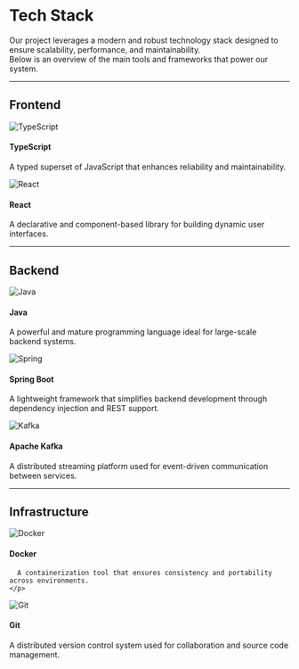 # Tech Stack

Our project leverages a modern and robust technology stack designed to ensure scalability, performance, and maintainability.  
Below is an overview of the main tools and frameworks that power our system. 

---

## Frontend

<div style={{
  display: 'flex',
  flexWrap: 'wrap',
  justifyContent: 'center',
  gap: '1.2rem',
  marginTop: '1rem'
}}>

  <div style={{
    width: '200px',
    textAlign: 'center',
    border: '1px solid #e0e0e0',
    borderRadius: '10px',
    padding: '1rem',
    backgroundColor: '#fff',
    boxShadow: '0 3px 6px rgba(0,0,0,0.05)'
  }}>
    <img src="/img/64px-Typescript_logo_2020.svg.png" alt="TypeScript" style={{ width: '60px', marginBottom: '0.5rem' }} />
    <h4 style={{ marginBottom: '0.4rem' }}>TypeScript</h4>
    <p style={{ fontSize: '0.9rem', color: '#555' }}>
      A typed superset of JavaScript that enhances reliability and maintainability.
    </p>
  </div>

  <div style={{
    width: '200px',
    textAlign: 'center',
    border: '1px solid #e0e0e0',
    borderRadius: '10px',
    padding: '1rem',
    backgroundColor: '#fff',
    boxShadow: '0 3px 6px rgba(0,0,0,0.05)'
  }}>
    <img src="/img/64px-React-icon.svg.png" alt="React" style={{ width: '60px', marginBottom: '0.5rem' }} />
    <h4 style={{ marginBottom: '0.4rem' }}>React</h4>
    <p style={{ fontSize: '0.9rem', color: '#555' }}>
      A declarative and component-based library for building dynamic user interfaces.
    </p>
  </div>

</div>

---

## Backend

<div style={{
  display: 'flex',
  flexWrap: 'wrap',
  justifyContent: 'center',
  gap: '1.2rem',
  marginTop: '1rem'
}}>

  <div style={{
    width: '200px',
    textAlign: 'center',
    border: '1px solid #e0e0e0',
    borderRadius: '10px',
    padding: '1rem',
    backgroundColor: '#fff',
    boxShadow: '0 3px 6px rgba(0,0,0,0.05)'
  }}>
    <img src="/img/java-4-logo-svgrepo-com.svg" alt="Java" style={{ width: '60px', marginBottom: '0.5rem' }} />
    <h4 style={{ marginBottom: '0.4rem' }}>Java</h4>
    <p style={{ fontSize: '0.9rem', color: '#555' }}>
      A powerful and mature programming language ideal for large-scale backend systems.
    </p>
  </div>

  <div style={{
    width: '200px',
    textAlign: 'center',
    border: '1px solid #e0e0e0',
    borderRadius: '10px',
    padding: '1rem',
    backgroundColor: '#fff',
    boxShadow: '0 3px 6px rgba(0,0,0,0.05)'
  }}>
    <img src="/img/64px-Spring_Boot.svg.png" alt="Spring" style={{ width: '60px', marginBottom: '0.5rem' }} />
    <h4 style={{ marginBottom: '0.4rem' }}>Spring Boot</h4>
    <p style={{ fontSize: '0.9rem', color: '#555' }}>
      A lightweight framework that simplifies backend development through dependency injection and REST support.
    </p>
  </div>

  <div style={{
    width: '200px',
    textAlign: 'center',
    border: '1px solid #e0e0e0',
    borderRadius: '10px',
    padding: '1rem',
    backgroundColor: '#fff',
    boxShadow: '0 3px 6px rgba(0,0,0,0.05)'
  }}>
    <img src="/img/64px-Apache_Kafka_logo.svg.png" alt="Kafka" style={{ width: '60px', marginBottom: '0.5rem' }} />
    <h4 style={{ marginBottom: '0.4rem' }}>Apache Kafka</h4>
    <p style={{ fontSize: '0.9rem', color: '#555' }}>
      A distributed streaming platform used for event-driven communication between services.
    </p>
  </div>

</div>

---

## Infrastructure

<div style={{
  display: 'flex',
  flexWrap: 'wrap',
  justifyContent: 'center',
  gap: '1.2rem',
  marginTop: '1rem'
}}>

  <div style={{
    width: '200px',
    textAlign: 'center',
    border: '1px solid #e0e0e0',
    borderRadius: '10px',
    padding: '1rem',
    backgroundColor: '#fff',
    boxShadow: '0 3px 6px rgba(0,0,0,0.05)'
  }}>
    <img src="/img/64px-Docker-svgrepo-com.svg.png" alt="Docker" style={{ width: '60px', marginBottom: '0.5rem' }} />
    <h4 style={{ marginBottom: '0.4rem' }}>Docker</h4>
    <p style={{ fontSize: '0.9rem', color: '#555' }}>

      A containerization tool that ensures consistency and portability across environments.
    </p>
  </div>

  <div style={{
    width: '200px',
    textAlign: 'center',
    border: '1px solid #e0e0e0',
    borderRadius: '10px',
    padding: '1rem',
    backgroundColor: '#fff',
    boxShadow: '0 3px 6px rgba(0,0,0,0.05)'
  }}>
    <img src="/img/git-icon-logo-svgrepo-com.svg" alt="Git" style={{ width: '60px', marginBottom: '0.5rem' }} />
    <h4 style={{ marginBottom: '0.4rem' }}>Git</h4>
    <p style={{ fontSize: '0.9rem', color: '#555' }}>
      A distributed version control system used for collaboration and source code management.
    </p>
  </div>

</div>
